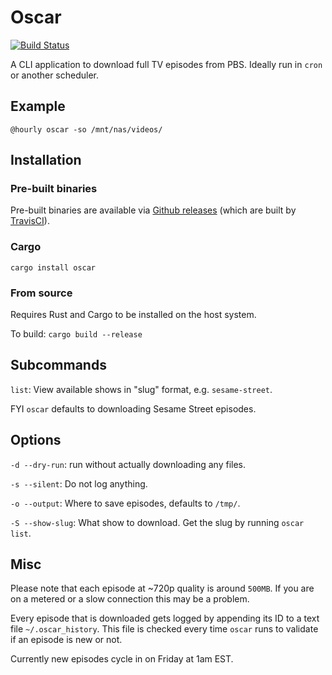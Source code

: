 # Oscar
[![Build Status](https://travis-ci.org/asimpson/oscar.svg?branch=master)](https://travis-ci.org/asimpson/oscar)

A CLI application to download full TV episodes from PBS. Ideally run in `cron` or another scheduler.

## Example
`@hourly oscar -so /mnt/nas/videos/`

## Installation

### Pre-built binaries
Pre-built binaries are available via [Github releases](https://github.com/asimpson/oscar/releases) (which are built by [TravisCI](https://travis-ci.org/asimpson/oscar)).

### Cargo
`cargo install oscar`

### From source
Requires Rust and Cargo to be installed on the host system.

To build: `cargo build --release`

## Subcommands
`list`: View available shows in "slug" format, e.g. `sesame-street`.

FYI `oscar` defaults to downloading Sesame Street episodes.

## Options
`-d --dry-run`: run without actually downloading any files.

`-s --silent`: Do not log anything.

`-o --output`: Where to save episodes, defaults to `/tmp/`.

`-S --show-slug`: What show to download. Get the slug by running `oscar list`.

## Misc
Please note that each episode at ~720p quality is around `500MB`. If you are on a metered or a slow connection this may be a problem.

Every episode that is downloaded gets logged by appending its ID to a text file `~/.oscar_history`. This file is checked every time `oscar` runs to validate if an episode is new or not.

Currently new episodes cycle in on Friday at 1am EST.
